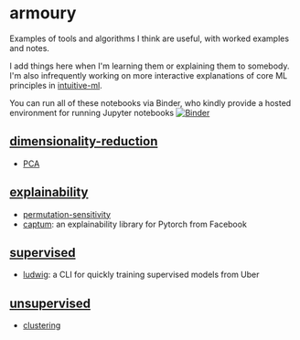 # armoury
Examples of tools and algorithms I think are useful, with worked examples and notes. 

I add things here when I'm learning them or explaining them to somebody. I'm also infrequently working on more interactive explanations of core ML principles in [intuitive-ml](https://github.com/archydeberker/intuitive-ml).

You can run all of these notebooks via Binder, who kindly provide a hosted environment for running Jupyter notebooks [![Binder](https://mybinder.org/badge_logo.svg)](https://mybinder.org/v2/gh/archydeberker/armoury/master)

## [dimensionality-reduction](./dimensionality-reduction)
- [PCA](./dimensionality-reduction/WIP-principal-component-analysis-PCA.ipynb)

## [explainability](./dimensionality-reduction)
- [permutation-sensitivity](./dimensionality-reduction/permutation-sensitivity.ipynb)
- [captum](./dimensionality-reduction/captum.ipynb): an explainability library for Pytorch from Facebook

## [supervised](./supervised)
- [ludwig](./supervised/uber-ludwig.ipynb): a CLI for quickly training supervised models from Uber

## [unsupervised](./unsupervised)
- [clustering](./unsupervised/clustering.ipynb) 


